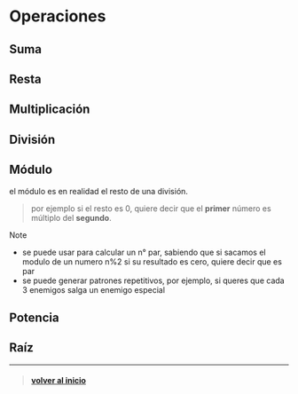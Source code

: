 # **Operaciones**

## Suma


## Resta


## Multiplicación


## División


## Módulo

el módulo es en realidad el resto de una división.
> por ejemplo si el resto es 0, quiere decir que el **primer** número es múltiplo del **segundo**.

> [!NOTE]
> - se puede usar para calcular un n° par, sabiendo que si sacamos el modulo de un numero n%2 si su resultado es cero, quiere decir que es par
> - se puede generar patrones repetitivos, por ejemplo, si queres que cada 3 enemigos salga un enemigo especial


## Potencia


## Raíz


---
> #### [volver al inicio](../../README.md) 
